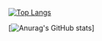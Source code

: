 [![Top Langs](https://github-readme-stats.vercel.app/api/top-langs/?username=emp-temp
)](https://github.com/anuraghazra/github-readme-stats)

[![Anurag's GitHub stats](https://github-readme-stats.vercel.app/api?username=emp-temp)]
